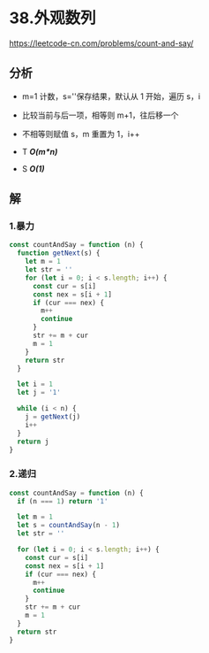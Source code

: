 # 38.外观数列

https://leetcode-cn.com/problems/count-and-say/

## 分析

- m=1 计数，s=''保存结果，默认从 1 开始，遍历 s，i
- 比较当前与后一项，相等则 m+1，往后移一个
- 不相等则赋值 s，m 重置为 1，i++

- T **_O(m\*n)_**
- S **_O(1)_**

## 解

### 1.暴力

```js
const countAndSay = function (n) {
  function getNext(s) {
    let m = 1
    let str = ''
    for (let i = 0; i < s.length; i++) {
      const cur = s[i]
      const nex = s[i + 1]
      if (cur === nex) {
        m++
        continue
      }
      str += m + cur
      m = 1
    }
    return str
  }

  let i = 1
  let j = '1'

  while (i < n) {
    j = getNext(j)
    i++
  }
  return j
}
```

### 2.递归

```js
const countAndSay = function (n) {
  if (n === 1) return '1'

  let m = 1
  let s = countAndSay(n - 1)
  let str = ''

  for (let i = 0; i < s.length; i++) {
    const cur = s[i]
    const nex = s[i + 1]
    if (cur === nex) {
      m++
      continue
    }
    str += m + cur
    m = 1
  }
  return str
}
```
